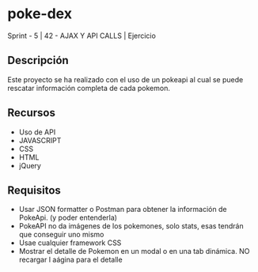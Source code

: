 # poke-dex
Sprint - 5 | 42 - AJAX Y API CALLS | Ejercicio
## Descripción 
Este proyecto se ha realizado con el uso de un pokeapi al cual se puede rescatar información completa de cada pokemon.

## Recursos 
+ Uso de API
+ JAVASCRIPT
+ CSS
+ HTML
+ jQuery 

## Requisitos 
+ Usar JSON formatter o Postman para obtener la información de PokeApi. (y poder entenderla)
+ PokeAPI no da imágenes de los pokemones, solo stats, esas tendrán que conseguir uno mismo 
+ Usae cualquier framework CSS
+ Mostrar el detalle de Pokemon en un modal o en una tab dinámica. NO recargar l aágina para el detalle

